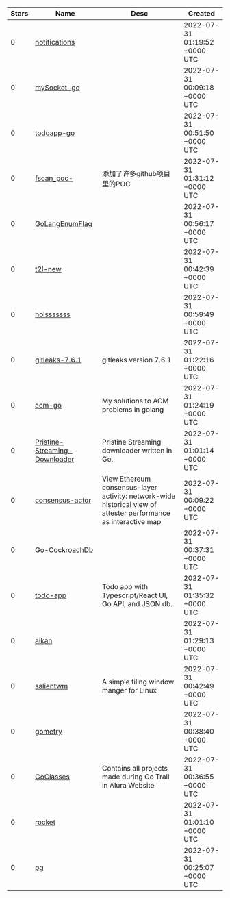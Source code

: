 | Stars | Name | Desc | Created | 
| ----- | ------- | ------------- | ------------- |
| 0 | [notifications](https://github.com/phlx-ru/notifications) |  | 2022-07-31 01:19:52 +0000 UTC |
| 0 | [mySocket-go](https://github.com/hiro1960/mySocket-go) |  | 2022-07-31 00:09:18 +0000 UTC |
| 0 | [todoapp-go](https://github.com/tetsu0000/todoapp-go) |  | 2022-07-31 00:51:50 +0000 UTC |
| 0 | [fscan_poc-](https://github.com/LiDaoZang/fscan_poc-) | 添加了许多github项目里的POC | 2022-07-31 01:31:12 +0000 UTC |
| 0 | [GoLangEnumFlag](https://github.com/Makrorof/GoLangEnumFlag) |  | 2022-07-31 00:56:17 +0000 UTC |
| 0 | [t2l-new](https://github.com/jmaxkov/t2l-new) |  | 2022-07-31 00:42:39 +0000 UTC |
| 0 | [holsssssss](https://github.com/jmaxkov/holsssssss) |  | 2022-07-31 00:59:49 +0000 UTC |
| 0 | [gitleaks-7.6.1](https://github.com/6mile/gitleaks-7.6.1) | gitleaks version 7.6.1 | 2022-07-31 01:22:16 +0000 UTC |
| 0 | [acm-go](https://github.com/badgersow/acm-go) | My solutions to ACM problems in golang | 2022-07-31 01:24:19 +0000 UTC |
| 0 | [Pristine-Streaming-Downloader](https://github.com/Sorrow446/Pristine-Streaming-Downloader) | Pristine Streaming downloader written in Go. | 2022-07-31 01:01:14 +0000 UTC |
| 0 | [consensus-actor](https://github.com/protolambda/consensus-actor) | View Ethereum consensus-layer activity: network-wide historical view of attester performance as interactive map | 2022-07-31 00:09:22 +0000 UTC |
| 0 | [Go-CockroachDb](https://github.com/IzyPro/Go-CockroachDb) |  | 2022-07-31 00:37:31 +0000 UTC |
| 0 | [todo-app](https://github.com/mconlin08/todo-app) | Todo app with Typescript/React UI, Go API, and JSON db. | 2022-07-31 01:35:32 +0000 UTC |
| 0 | [aikan](https://github.com/awas-fogoo/aikan) |  | 2022-07-31 01:29:13 +0000 UTC |
| 0 | [salientwm](https://github.com/iammaguire/salientwm) | A simple tiling window manger for Linux | 2022-07-31 00:42:49 +0000 UTC |
| 0 | [gometry](https://github.com/makeme-a-bug/gometry) |  | 2022-07-31 00:38:40 +0000 UTC |
| 0 | [GoClasses](https://github.com/raissadutr/GoClasses) | Contains all projects made during Go Trail in Alura Website | 2022-07-31 00:36:55 +0000 UTC |
| 0 | [rocket](https://github.com/shahen94/rocket) |  | 2022-07-31 01:01:10 +0000 UTC |
| 0 | [pg](https://github.com/SemmiDev/pg) |  | 2022-07-31 00:25:07 +0000 UTC |

